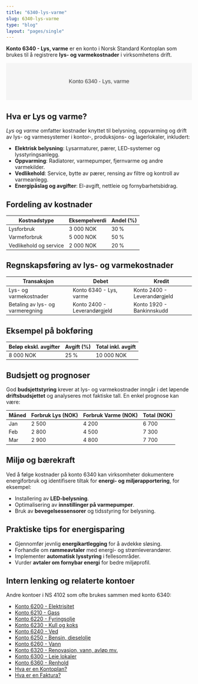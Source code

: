 ```yaml
---
title: "6340-lys-varme"
slug: 6340-lys-varme
type: "blog"
layout: "pages/single"
---
```


**Konto 6340 - Lys, varme** er en konto i Norsk Standard Kontoplan som brukes til å registrere **lys- og varmekostnader** i virksomhetens drift.

![Illustrasjon av konto 6340 Lys, varme](6340-lys-varme-image.svg)

## Hva er Lys og varme?

*Lys* og *varme* omfatter kostnader knyttet til belysning, oppvarming og drift av lys- og varmesystemer i kontor-, produksjons- og lagerlokaler, inkludert:

* **Elektrisk belysning**: Lysarmaturer, pærer, LED-systemer og lysstyringsanlegg.
* **Oppvarming**: Radiatorer, varmepumper, fjernvarme og andre varmekilder.
* **Vedlikehold**: Service, bytte av pærer, rensing av filtre og kontroll av varmeanlegg.
* **Energipåslag og avgifter**: El-avgift, nettleie og fornybarhetsbidrag.

## Fordeling av kostnader

| Kostnadstype           | Eksempelverdi  | Andel (%) |
|------------------------|----------------|-----------|
| Lysforbruk             | 3 000 NOK      | 30 %      |
| Varmeforbruk           | 5 000 NOK      | 50 %      |
| Vedlikehold og service | 2 000 NOK      | 20 %      |

## Regnskapsføring av lys- og varmekostnader

| Transaksjon                          | Debet                       | Kredit                       |
|--------------------------------------|-----------------------------|------------------------------|
| Lys- og varmekostnader               | Konto 6340 - Lys, varme     | Konto 2400 - Leverandørgjeld |
| Betaling av lys- og varmeregning     | Konto 2400 - Leverandørgjeld| Konto 1920 - Bankinnskudd    |

## Eksempel på bokføring

| Beløp ekskl. avgifter | Avgift (%) | Total inkl. avgift |
|-----------------------|------------|--------------------|
| 8 000 NOK             | 25 %       | 10 000 NOK         |

## Budsjett og prognoser

God **budsjettstyring** krever at lys- og varmekostnader inngår i det løpende **driftsbudsjettet** og analyseres mot faktiske tall. En enkel prognose kan være:

| Måned | Forbruk Lys (NOK) | Forbruk Varme (NOK) | Total (NOK) |
|-------|-------------------|---------------------|-------------|
| Jan   | 2 500             | 4 200               | 6 700       |
| Feb   | 2 800             | 4 500               | 7 300       |
| Mar   | 2 900             | 4 800               | 7 700       |

## Miljø og bærekraft

Ved å følge kostnader på konto 6340 kan virksomheter dokumentere energiforbruk og identifisere tiltak for **energi- og miljørapportering**, for eksempel:

* Installering av **LED-belysning**.
* Optimalisering av **innstillinger på varmepumper**.
* Bruk av **bevegelsessensorer** og tidsstyring for belysning.

## Praktiske tips for energisparing

* Gjennomfør jevnlig **energikartlegging** for å avdekke sløsing.
* Forhandle om **rammeavtaler** med energi- og strømleverandører.
* Implementer **automatisk lysstyring** i fellesområder.
* Vurder **avtaler om fornybar energi** for bedre miljøprofil.

## Intern lenking og relaterte kontoer

Andre kontoer i NS 4102 som ofte brukes sammen med konto 6340:

* [Konto 6200 - Elektrisitet](/blogs/kontoplan/6200-elektrisitet "Konto 6200 - Elektrisitet")
* [Konto 6210 - Gass](/blogs/kontoplan/6210-gass "Konto 6210 - Gass")
* [Konto 6220 - Fyringsolje](/blogs/kontoplan/6220-fyringsolje "Konto 6220 - Fyringsolje")
* [Konto 6230 - Kull og koks](/blogs/kontoplan/6230-kull-koks "Konto 6230 - Kull og koks")
* [Konto 6240 - Ved](/blogs/kontoplan/6240-ved "Konto 6240 - Ved")
* [Konto 6250 - Bensin, dieselolje](/blogs/kontoplan/6250-bensin-dieselolje "Konto 6250 - Bensin, dieselolje")
* [Konto 6260 - Vann](/blogs/kontoplan/6260-vann "Konto 6260 - Vann")
* [Konto 6320 - Renovasjon, vann, avløp mv.](/blogs/kontoplan/6320-renovasjon-vann-avlop-mv "Konto 6320 - Renovasjon, vann, avløp mv.")
* [Konto 6300 - Leie lokaler](/blogs/kontoplan/6300-leie-lokaler "Konto 6300 - Leie lokaler")
* [Konto 6360 - Renhold](/blogs/kontoplan/6360-renhold "Konto 6360 - Renhold")
* [Hva er en Kontoplan?](/blogs/regnskap/hva-er-kontoplan "Hva er en Kontoplan? Komplett Guide til Kontoplaner i Norsk Regnskap")
* [Hva er en Faktura?](/blogs/regnskap/hva-er-en-faktura "Hva er en Faktura? En Guide til Norske Fakturakrav")
